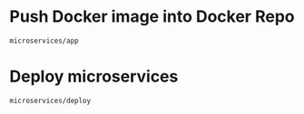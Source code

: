 # Push Docker image into Docker Repo

`microservices/app`

# Deploy microservices 

`microservices/deploy`